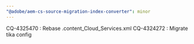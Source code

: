 ```yaml
---
"@adobe/aem-cs-source-migration-index-converter": minor
---
```


CQ-4325470 : Rebase .content_Cloud_Services.xml
CQ-4324272 : Migrate tika config